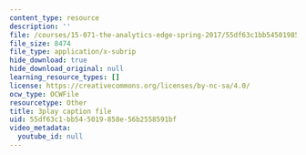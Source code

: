 ```yaml
---
content_type: resource
description: ''
file: /courses/15-071-the-analytics-edge-spring-2017/55df63c1bb545019858e56b2558591bf_EGDQfE7MREw.vtt
file_size: 8474
file_type: application/x-subrip
hide_download: true
hide_download_original: null
learning_resource_types: []
license: https://creativecommons.org/licenses/by-nc-sa/4.0/
ocw_type: OCWFile
resourcetype: Other
title: 3play caption file
uid: 55df63c1-bb54-5019-858e-56b2558591bf
video_metadata:
  youtube_id: null
---
```

